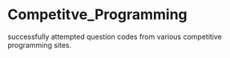 # Competitve_Programming
successfully attempted question codes from various competitive programming sites.
